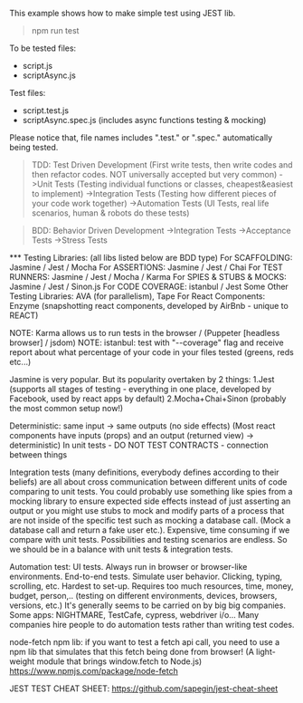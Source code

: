 This example shows how to make simple test using JEST lib.

> npm run test

To be tested files:
- script.js
- scriptAsync.js

Test files:
- script.test.js
- scriptAsync.spec.js (includes async functions testing & mocking)

Please notice that, file names includes ".test." or ".spec." automatically being tested.


>TDD: Test Driven Development (First write tests, then write codes and then refactor codes. NOT universally accepted but very common)
->Unit Tests (Testing individual functions or classes, cheapest&easiest to implement)
->Integration Tests (Testing how different pieces of your code work together)
->Automation Tests (UI Tests, real life scenarios, human & robots do these tests)

>BDD: Behavior Driven Development
->Integration Tests
->Acceptance Tests
->Stress Tests

*** Testing Libraries: (all libs listed below are BDD type)
For SCAFFOLDING: Jasmine / Jest / Mocha
For ASSERTIONS: Jasmine / Jest / Chai
For TEST RUNNERS: Jasmine / Jest / Mocha / Karma
For SPIES & STUBS & MOCKS: Jasmine / Jest / Sinon.js
For CODE COVERAGE: istanbul / Jest
Some Other Testing Libraries: AVA (for parallelism), Tape
For React Components: Enzyme (snapshotting react components, developed by AirBnb - unique to REACT)

NOTE: Karma allows us to run tests in the browser / (Puppeter [headless browser] / jsdom)
NOTE: istanbul: test with "--coverage" flag and receive report about what percentage of your code in your files tested (greens, reds etc...)

Jasmine is very popular. But its popularity overtaken by 2 things: 
1.Jest (supports all stages of testing - everything in one place, developed by Facebook, used by react apps by default) 
2.Mocha+Chai+Sinon (probably the most common setup now!)

Deterministic: same input -> same outputs (no side effects)
(Most react components have inputs (props) and an output (returned view) -> deterministic)
In unit tests - DO NOT TEST CONTRACTS - connection between things

Integration tests (many definitions, everybody defines according to their beliefs) are all about cross communication between different units of code comparing to unit tests. You could probably use something like spies from a mocking library to ensure expected side effects instead of just asserting an output or you might use stubs to mock and modify parts of a process that are not inside of the specific test such as mocking a database call. (Mock a database call and return a fake user etc.). Expensive, time consuming if we compare with unit tests. Possibilities and testing scenarios are endless. So we should be in a balance with unit tests & integration tests.

Automation test: UI tests. Always run in browser or browser-like environments. End-to-end tests. Simulate user behavior. Clicking, typing, scrolling, etc. Hardest to set-up. Requires too much resources, time, money, budget, person,.. (testing on different environments, devices, browsers, versions, etc.) It's generally seems to be carried on by big big companies. Some apps: NIGHTMARE, TestCafe, cypress, webdriver i/o... Many companies hire people to do automation tests rather than writing test codes.

node-fetch npm lib: if you want to test a fetch api call, you need to use a npm lib that simulates that this fetch being done from browser! (A light-weight module that brings window.fetch to Node.js) https://www.npmjs.com/package/node-fetch

JEST TEST CHEAT SHEET: https://github.com/sapegin/jest-cheat-sheet
